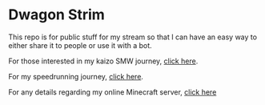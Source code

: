 # Dwagon Strim

This repo is for public stuff for my stream so that I can have an easy way to either share it to people or use it with a bot.

For those interested in my kaizo SMW journey, [click here](./kaizoJourney.md).

For my speedrunning journey, [click here](./speedrunJourney.md).

For any details regarding my online Minecraft server, [click here](./Minecraft/MinecraftServer.md)